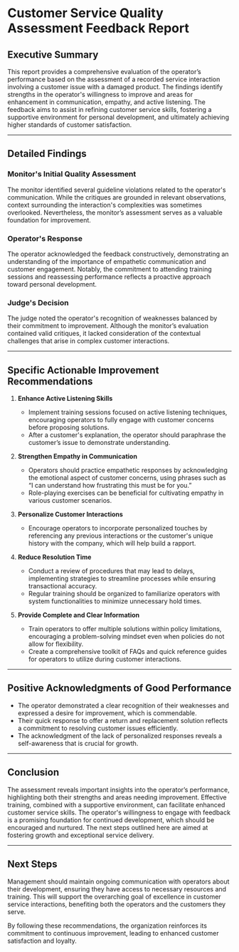 # Customer Service Quality Assessment Feedback Report

## Executive Summary
This report provides a comprehensive evaluation of the operator’s performance based on the assessment of a recorded service interaction involving a customer issue with a damaged product. The findings identify strengths in the operator's willingness to improve and areas for enhancement in communication, empathy, and active listening. The feedback aims to assist in refining customer service skills, fostering a supportive environment for personal development, and ultimately achieving higher standards of customer satisfaction.

---

## Detailed Findings

### Monitor's Initial Quality Assessment
The monitor identified several guideline violations related to the operator's communication. While the critiques are grounded in relevant observations, context surrounding the interaction's complexities was sometimes overlooked. Nevertheless, the monitor’s assessment serves as a valuable foundation for improvement.

### Operator's Response 
The operator acknowledged the feedback constructively, demonstrating an understanding of the importance of empathetic communication and customer engagement. Notably, the commitment to attending training sessions and reassessing performance reflects a proactive approach toward personal development.

### Judge's Decision
The judge noted the operator's recognition of weaknesses balanced by their commitment to improvement. Although the monitor’s evaluation contained valid critiques, it lacked consideration of the contextual challenges that arise in complex customer interactions.

---

## Specific Actionable Improvement Recommendations

1. **Enhance Active Listening Skills**
   - Implement training sessions focused on active listening techniques, encouraging operators to fully engage with customer concerns before proposing solutions.
   - After a customer's explanation, the operator should paraphrase the customer’s issue to demonstrate understanding.

2. **Strengthen Empathy in Communication**
   - Operators should practice empathetic responses by acknowledging the emotional aspect of customer concerns, using phrases such as “I can understand how frustrating this must be for you.”
   - Role-playing exercises can be beneficial for cultivating empathy in various customer scenarios.

3. **Personalize Customer Interactions**
   - Encourage operators to incorporate personalized touches by referencing any previous interactions or the customer's unique history with the company, which will help build a rapport.

4. **Reduce Resolution Time**
   - Conduct a review of procedures that may lead to delays, implementing strategies to streamline processes while ensuring transactional accuracy.
   - Regular training should be organized to familiarize operators with system functionalities to minimize unnecessary hold times.

5. **Provide Complete and Clear Information**
   - Train operators to offer multiple solutions within policy limitations, encouraging a problem-solving mindset even when policies do not allow for flexibility.
   - Create a comprehensive toolkit of FAQs and quick reference guides for operators to utilize during customer interactions.

---

## Positive Acknowledgments of Good Performance
- The operator demonstrated a clear recognition of their weaknesses and expressed a desire for improvement, which is commendable.
- Their quick response to offer a return and replacement solution reflects a commitment to resolving customer issues efficiently.
- The acknowledgment of the lack of personalized responses reveals a self-awareness that is crucial for growth.

---

## Conclusion
The assessment reveals important insights into the operator’s performance, highlighting both their strengths and areas needing improvement. Effective training, combined with a supportive environment, can facilitate enhanced customer service skills. The operator's willingness to engage with feedback is a promising foundation for continued development, which should be encouraged and nurtured. The next steps outlined here are aimed at fostering growth and exceptional service delivery.

---

## Next Steps
Management should maintain ongoing communication with operators about their development, ensuring they have access to necessary resources and training. This will support the overarching goal of excellence in customer service interactions, benefiting both the operators and the customers they serve.

By following these recommendations, the organization reinforces its commitment to continuous improvement, leading to enhanced customer satisfaction and loyalty.